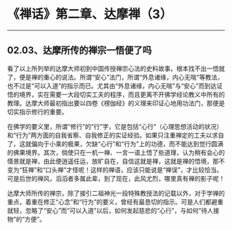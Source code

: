 # 《禅话》第二章、达摩禅（3）

------

## 02.03、达摩所传的禅宗一悟便了吗

看了以上所列举的达摩大师初到中国传授禅宗心法的史料故事，根本找不出一悟就了，便是禅的重心的说法。所谓“安心”法门，所谓“外息诸缘，内心无喘”等教法，也不过是“可以入道”的指示而已。尤其由“外息诸缘，内心无喘”与“安心”而到达证悟的境界，实在需要一大段切实工夫的程序，而且更离不开佛学经论教义中所有的教理。达摩大师最初指出要以四卷《楞伽经》的义理来印证心地用功法门，那便是切实指示修行的重要。

在佛学的要义里，所谓“修行”的“行”字，它是包括“心行”（心理思想活动的状况）和“行为”两方面的自我省察、自我修正的实证经验。如果只注重禅定的工夫以求自了，这就偏向于小乘的极果，欠缺“心行”和“行为”上的功德，而不能达到觉行圆满的佛果境界。其次，倘使只在一机一禅、一言一语上悟了些道理，认为稍有会心的情景就是禅，由此便逍遥任运，放旷自在，自信这就是禅，这就是禅的悟境，那不变为“狂禅”和“口头禅”才怪呢！这样的禅语，应该只能说是“禅误”，才比较恰当。可是后世的禅风，滔滔者多属此辈，到了现在，此风尤烈，哪里真有禅的影子呢！

达摩大师所传的禅宗，除了接引二祖神光一段特殊教授法的记载以外，对于学禅的重点，着重在修正“心念”和“行为”的要义，曾经有最恳切的指示。可是人们都避重就轻，忽略了“安心”而“可以入道”以后，如何发起慈悲的“心行”，与如何“待人接物”的“方便”。

